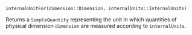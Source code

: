```
internalUnitFor(dimension::Dimension, internalUnits::InternalUnits)
```

Returns a `SimpleQuantity` representing the unit in which quantities of physical dimension `dimension` are measured according to `internalUnits`.
